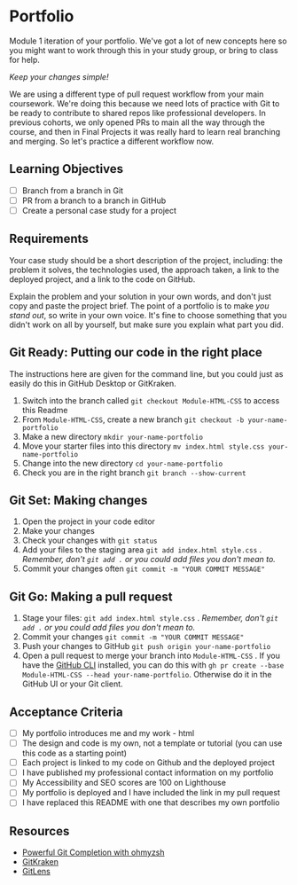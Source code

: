 # Portfolio

Module 1 iteration of your portfolio. We've got a lot of new concepts here so you might want to work through this in your study group, or bring to class for help.

_Keep your changes simple!_

We are using a different type of pull request workflow from your main coursework. We're doing this because we need lots of practice with Git to be ready to contribute to shared repos like professional developers. In previous cohorts, we only opened PRs to main all the way through the course, and then in Final Projects it was really hard to learn real branching and merging. So let's practice a different workflow now.

## Learning Objectives

- [ ] Branch from a branch in Git
- [ ] PR from a branch to a branch in GitHub
- [ ] Create a personal case study for a project

## Requirements

Your case study should be a short description of the project, including: the problem it solves, the technologies used, the approach taken, a link to the deployed project, and a link to the code on GitHub.

Explain the problem and your solution in your own words, and don't just copy and paste the project brief. The point of a portfolio is to make _you stand out_, so write in your own voice. It's fine to choose something that you didn't work on all by yourself, but make sure you explain what part you did.

## Git Ready: Putting our code in the right place

The instructions here are given for the command line, but you could just as easily do this in GitHub Desktop or GitKraken.

1. Switch into the branch called `git checkout Module-HTML-CSS` to access this Readme
1. From `Module-HTML-CSS`, create a new branch `git checkout -b your-name-portfolio`
1. Make a new directory `mkdir your-name-portfolio`
1. Move your starter files into this directory `mv index.html style.css your-name-portfolio`
1. Change into the new directory `cd your-name-portfolio`
1. Check you are in the right branch `git branch --show-current`

## Git Set: Making changes

1. Open the project in your code editor
1. Make your changes
1. Check your changes with `git status`
1. Add your files to the staging area `git add index.html style.css` . _Remember, don't `git add .` or you could add files you don't mean to._
1. Commit your changes often `git commit -m "YOUR COMMIT MESSAGE"`

## Git Go: Making a pull request

1. Stage your files: `git add index.html style.css` . _Remember, don't `git add .` or you could add files you don't mean to._
1. Commit your changes `git commit -m "YOUR COMMIT MESSAGE"`
1. Push your changes to GitHub `git push origin your-name-portfolio`
1. Open a pull request to merge your branch into `Module-HTML-CSS` . If you have the [GitHub CLI](https://cli.github.com/manual/gh_pr_create) installed, you can do this with `gh pr create --base Module-HTML-CSS --head your-name-portfolio`. Otherwise do it in the GitHub UI or your Git client.

## Acceptance Criteria

- [ ] My portfolio introduces me and my work - html
- [ ] The design and code is my own, not a template or tutorial (you can use this code as a starting point)
- [ ] Each project is linked to my code on Github and the deployed project
- [ ] I have published my professional contact information on my portfolio
- [ ] My Accessibility and SEO scores are 100 on Lighthouse
- [ ] My portfolio is deployed and I have included the link in my pull request
- [ ] I have replaced this README with one that describes my own portfolio

## Resources

- [Powerful Git Completion with ohmyzsh](https://github.com/ohmyzsh/ohmyzsh)
- [GitKraken](https://www.gitkraken.com/)
- [GitLens](https://marketplace.visualstudio.com/items?itemName=eamodio.gitlens/)
